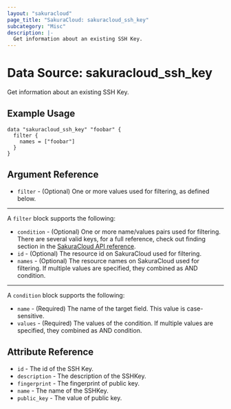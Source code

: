 ```yaml
---
layout: "sakuracloud"
page_title: "SakuraCloud: sakuracloud_ssh_key"
subcategory: "Misc"
description: |-
  Get information about an existing SSH Key.
---
```


# Data Source: sakuracloud_ssh_key

Get information about an existing SSH Key.

## Example Usage

```hcl
data "sakuracloud_ssh_key" "foobar" {
  filter {
    names = ["foobar"]
  }
}
```
## Argument Reference

* `filter` - (Optional) One or more values used for filtering, as defined below.


---

A `filter` block supports the following:

* `condition` - (Optional) One or more name/values pairs used for filtering. There are several valid keys, for a full reference, check out finding section in the [SakuraCloud API reference](https://developer.sakura.ad.jp/cloud/api/1.1/).
* `id` - (Optional) The resource id on SakuraCloud used for filtering.
* `names` - (Optional) The resource names on SakuraCloud used for filtering. If multiple values ​​are specified, they combined as AND condition.

---

A `condition` block supports the following:

* `name` - (Required) The name of the target field. This value is case-sensitive.
* `values` - (Required) The values of the condition. If multiple values ​​are specified, they combined as AND condition.


## Attribute Reference

* `id` - The id of the SSH Key.
* `description` - The description of the SSHKey.
* `fingerprint` - The fingerprint of public key.
* `name` - The name of the SSHKey.
* `public_key` - The value of public key.



